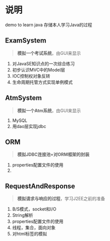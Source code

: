 # 说明
demo to learn java
存储本人学习Java的过程

## ExamSystem
> **模拟一个考试系统**，由GUI来显示
1. 对JavaSE知识点的一次综合练习
2. 初步认识MVC中的Model层
3. IOC控制权对象反转
4. 生命周期托管方式实现单例模式


## AtmSystem
> **模拟一个Atm系统**，由GUI来显示
1. MySQL
2. 用dao层实现jdbc


## ORM
> **模拟JDBC连接池+对ORM框架的封装**
1. properties配置文件的使用
2. 


## RequestAndResponse
> **模拟请求与响应的过程**，学习J2EE之前的准备
1. B/S模式，socket和I/O
2. String解析
3. properties配置文件的使用
4. 线程，集合，面向对象
5. 对html标签的模拟

